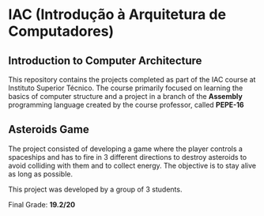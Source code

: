# IAC (Introdução à Arquitetura de Computadores)
## Introduction to Computer Architecture

This repository contains the projects completed as part of the IAC course at Instituto Superior Técnico. The course primarily focused on learning the basics of computer structure and a project in a branch of the **Assembly** programming language created by the course professor, called **PEPE-16**

## Asteroids Game

The project consisted of developing a game where the player controls a spaceships and has to fire in 3 different directions to destroy asteroids to avoid colliding with them and to collect energy. The objective is to stay alive as long as possible.

This project was developed by a group of 3 students.

Final Grade: **19.2/20**